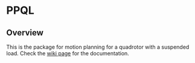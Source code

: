 # PPQL

## Overview
This is the package for motion planning for a quadrotor with a suspended load. Check the [wiki page](https://github.com/HybridRobotics/PPQL/wiki) for the documentation.
